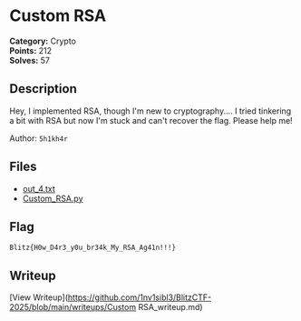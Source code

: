 # Custom RSA

**Category:** Crypto  
**Points:** 212  
**Solves:** 57  

## Description

Hey, I implemented RSA, though I'm new to cryptography.... I tried tinkering a bit with RSA but now I'm stuck and can't recover the flag. Please help me!

Author: `5h1kh4r`

## Files

- [out_4.txt](https://github.com/1nv1sibl3/BlitzCTF-2025/blob/main/files/8e9b1ce50291f4fdc6dfa65624f2b2f1/out_4.txt)
- [Custom_RSA.py](https://github.com/1nv1sibl3/BlitzCTF-2025/blob/main/files/ff74a7da049c5b865811e361dfe83191/Custom_RSA.py)

## Flag

`Blitz{H0w_D4r3_y0u_br34k_My_RSA_Ag41n!!!}`

## Writeup

[View Writeup](https://github.com/1nv1sibl3/BlitzCTF-2025/blob/main/writeups/Custom RSA_writeup.md)
